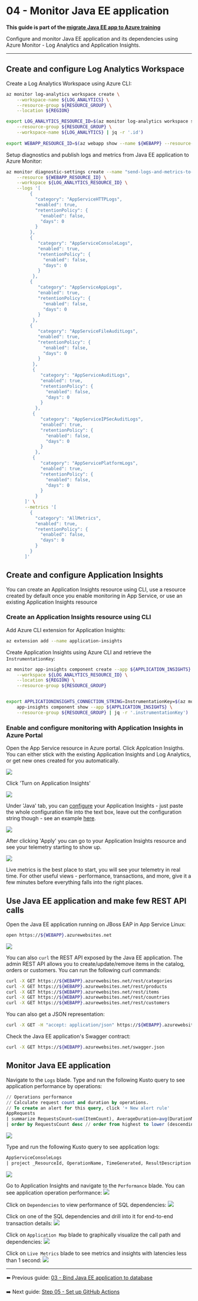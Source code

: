 # 04 - Monitor Java EE application

__This guide is part of the [migrate Java EE app to Azure training](../README.md)__

Configure and monitor Java EE application and its dependencies using
Azure Monitor - Log Analytics and Application Insights.

---

## Create and configure Log Analytics Workspace

Create a Log Analytics Workspace using Azure CLI:

```bash
az monitor log-analytics workspace create \
    --workspace-name ${LOG_ANALYTICS} \
    --resource-group ${RESOURCE_GROUP} \
    --location ${REGION}                                       

export LOG_ANALYTICS_RESOURCE_ID=$(az monitor log-analytics workspace show \
    --resource-group ${RESOURCE_GROUP} \
    --workspace-name ${LOG_ANALYTICS} | jq -r '.id')
    
export WEBAPP_RESOURCE_ID=$(az webapp show --name ${WEBAPP} --resource-group ${RESOURCE_GROUP} | jq -r '.id')
```

Setup diagnostics and publish logs and metrics from Java EE application to Azure Monitor:
```bash
az monitor diagnostic-settings create --name "send-logs-and-metrics-to-log-analytics" \
    --resource ${WEBAPP_RESOURCE_ID} \
    --workspace ${LOG_ANALYTICS_RESOURCE_ID} \
    --logs '[
         {
           "category": "AppServiceHTTPLogs",
           "enabled": true,
           "retentionPolicy": {
             "enabled": false,
             "days": 0
           }
         },
         {
            "category": "AppServiceConsoleLogs",
            "enabled": true,
            "retentionPolicy": {
              "enabled": false,
              "days": 0
            }
          },
         {
            "category": "AppServiceAppLogs",
            "enabled": true,
            "retentionPolicy": {
              "enabled": false,
              "days": 0
            }
          },
         {
            "category": "AppServiceFileAuditLogs",
            "enabled": true,
            "retentionPolicy": {
              "enabled": false,
              "days": 0
            }
          },
          {
             "category": "AppServiceAuditLogs",
             "enabled": true,
             "retentionPolicy": {
               "enabled": false,
               "days": 0
             }
           },
          {
             "category": "AppServiceIPSecAuditLogs",
             "enabled": true,
             "retentionPolicy": {
               "enabled": false,
               "days": 0
             }
           },
          {
             "category": "AppServicePlatformLogs",
             "enabled": true,
             "retentionPolicy": {
               "enabled": false,
               "days": 0
             }
           }         
       ]' \
       --metrics '[
         {
           "category": "AllMetrics",
           "enabled": true,
           "retentionPolicy": {
             "enabled": false,
             "days": 0
           }
         }
       ]'
```

## Create and configure Application Insights

You can create an Application Insights resource using CLI, use a resource created by default once you enable monitoring in App Service, or use an existing Application Insights resource

### Create an Application Insights resource using CLI

Add Azure CLI extension for Application Insights:
```bash
az extension add --name application-insights
```

Create Application Insights using Azure CLI and retrieve the `InstrumentationKey`:
```bash
az monitor app-insights component create --app ${APPLICATION_INSIGHTS} \
    --workspace ${LOG_ANALYTICS_RESOURCE_ID} \
    --location ${REGION} \
    --resource-group ${RESOURCE_GROUP}


export APPLICATIONINSIGHTS_CONNECTION_STRING=InstrumentationKey=$(az monitor \
    app-insights component show --app ${APPLICATION_INSIGHTS} \
    --resource-group ${RESOURCE_GROUP} | jq -r '.instrumentationKey')
```

### Enable and configure monitoring with Application Insights in Azure Portal
Open the App Service resource in Azure portal. Click Applcation Insigths. You can either stick with the existing Application Insights and Log Analytics, or get new ones created for you automatically.

![](./media/app-service-ai-menu-sh.png)

Click 'Turn on Application Insights'

![](./media/app-service-enable-ai-sh.png)


Under 'Java' tab, you can [configure](https://docs.microsoft.com/azure/azure-monitor/app/java-standalone-config) your Application Insights - just paste the whole configuration file into the text box, leave out the configuration string though - see an example [here](https://docs.microsoft.com/azure/azure-monitor/app/java-standalone-config#an-example).

![](./media/app-service-configure-ai-sh.png)

After clicking 'Apply' you can go to your Application Insights resource and see your telemetry starting to show up.

![](./media/app-service-view-ai-sh.png)

Live metrics is the best place to start, you will see your telemetry in real time. For other useful views - performance, transactions, and more, give it a few minutes before everything falls into the right places.


## Use Java EE application and make few REST API calls

Open the Java EE application running on JBoss EAP in App Service Linux:
```bash
open https://${WEBAPP}.azurewebsites.net
```
![](../step-01-deploy-java-ee-app-to-azure/media/YAPS-PetStore-H2.jpg)

You can also `curl` the REST API exposed by the Java EE application. The admin REST 
API allows you to create/update/remove items in the catalog, orders or customers. 
You can run the following curl commands:
```bash
curl -X GET https://${WEBAPP}.azurewebsites.net/rest/categories
curl -X GET https://${WEBAPP}.azurewebsites.net/rest/products
curl -X GET https://${WEBAPP}.azurewebsites.net/rest/items
curl -X GET https://${WEBAPP}.azurewebsites.net/rest/countries
curl -X GET https://${WEBAPP}.azurewebsites.net/rest/customers
```

You can also get a JSON representation:
```bash
curl -X GET -H "accept: application/json" https://${WEBAPP}.azurewebsites.net/rest/items
```

Check the Java EE application's Swagger contract:
```bash
curl -X GET https://${WEBAPP}.azurewebsites.net/swagger.json
```

## Monitor Java EE application

Navigate to the `Logs` blade. Type and run the following Kusto query to see application performance by operations:
```sql
// Operations performance 
// Calculate request count and duration by operations. 
// To create an alert for this query, click '+ New alert rule'
AppRequests
| summarize RequestsCount=sum(ItemCount), AverageDuration=avg(DurationMs), percentiles(DurationMs, 50, 95, 99) by OperationName, _ResourceId // you can replace 'OperationName' with another value to segment by a different property
| order by RequestsCount desc // order from highest to lower (descending)
```
![](./media/seattle-petstore-operation-performance-in-log-analytics.jpg)

Type and run the following Kusto query to see application logs:
```sql
AppServiceConsoleLogs
| project _ResourceId, OperationName, TimeGenerated, ResultDescription
```
![](./media/seattle-petstore-app-logs-in-log-analytics.jpg)

Go to Application Insights and navigate to the `Performance` blade. You can
see application operation performance:
![](./media/seattle-petstore-performance.jpg)

Click on `Dependencies` to view performance of SQL dependencies:
![](./media/seattle-petstore-sql-dependencies.jpg)

Click on one of the SQL dependencies and drill into it for end-to-end transaction details:
![](./media/seattle-petstore-end-to-end-transaction.jpg)

Click on `Application Map` blade to graphically visualize the call path and dependencies:
![](./media/seattle-petstore-application-map.jpg)

Click on `Live Metrics` blade to see metrics and insights with latencies less than 1 second:
![](./media/seattle-petstore-live-metrics.jpg)

---
  
⬅️ Previous guide:  [03 - Bind Java EE application to database](../step-03-bind-java-ee-app-to-database/README.md)

➡️ Next guide: [Step 05 - Set up GitHub Actions](../step-05-setup-github-actions/README.md)
